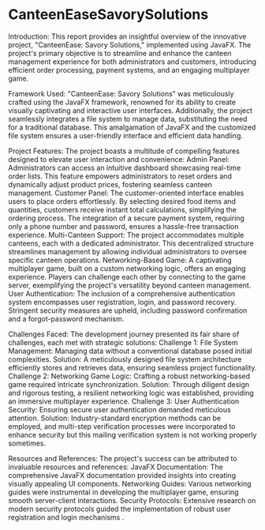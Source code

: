 # CanteenEaseSavorySolutions

Introduction: 
This report provides an insightful overview of the innovative project, "CanteenEase: Savory Solutions," implemented using JavaFX. The project's primary objective is to streamline and enhance the canteen management experience for both administrators and customers, introducing efficient order processing, payment systems, and an engaging multiplayer game.

Framework Used: 
"CanteenEase: Savory Solutions" was meticulously crafted using the JavaFX framework, renowned for its ability to create visually captivating and interactive user interfaces. Additionally, the project seamlessly integrates a file system to manage data, substituting the need for a traditional database. This amalgamation of JavaFX and the customized file system ensures a user-friendly interface and efficient data handling.

Project Features: 
The project boasts a multitude of compelling features designed to elevate user interaction and convenience:
Admin Panel: Administrators can access an intuitive dashboard showcasing real-time order lists. This feature empowers administrators to reset orders and dynamically adjust product prices, fostering seamless canteen management.
Customer Panel: The customer-oriented interface enables users to place orders effortlessly. By selecting desired food items and quantities, customers receive instant total calculations, simplifying the ordering process. The integration of a secure payment system, requiring only a phone number and password, ensures a hassle-free transaction experience.
Multi-Canteen Support: The project accommodates multiple canteens, each with a dedicated administrator. This decentralized structure streamlines management by allowing individual administrators to oversee specific canteen operations.
Networking-Based Game: A captivating multiplayer game, built on a custom networking logic, offers an engaging experience. Players can challenge each other by connecting to the game server, exemplifying the project's versatility beyond canteen management.
User Authentication: The inclusion of a comprehensive authentication system encompasses user registration, login, and password recovery. Stringent security measures are upheld, including password confirmation and a forgot-password mechanism.

Challenges Faced:
The development journey presented its fair share of challenges, each met with strategic solutions:
Challenge 1: File System Management: Managing data without a conventional database posed initial complexities. Solution: A meticulously designed file system architecture efficiently stores and retrieves data, ensuring seamless project functionality.
Challenge 2: Networking Game Logic: Crafting a robust networking-based game required intricate synchronization. Solution: Through diligent design and rigorous testing, a resilient networking logic was established, providing an immersive multiplayer experience.
Challenge 3: User Authentication Security: Ensuring secure user authentication demanded meticulous attention. Solution: Industry-standard encryption methods can be employed, and multi-step verification processes were incorporated to enhance security but  this mailing verification system is not working properly sometimes.

Resources and References:
The project's success can be attributed to invaluable resources and references:
JavaFX Documentation: The comprehensive JavaFX documentation provided insights into creating visually appealing UI components.
Networking Guides: Various networking guides were instrumental in developing the multiplayer game, ensuring smooth server-client interactions.
Security Protocols: Extensive research on modern security protocols guided the implementation of robust user registration and login mechanisms .
